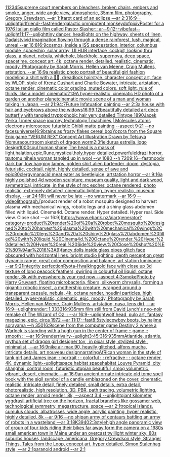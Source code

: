 [1](https://www.ebank.nz/aiartgenerator?category=1)[12345](https://www.ebank.nz/aiartgenerator?category=12345)[supreme court members on bleachers, broken chairs, embers and smoke, anger, wide angle view, atmospheric, 35mm film, photography, Gregory Crewdson, —ar 1:1](https://www.ebank.nz/aiartgenerator?category=supreme%20court%20members%20on%20bleachers%2C%20broken%20chairs%2C%20embers%20and%20smoke%2C%20anger%2C%20wide%20angle%20view%2C%20atmospheric%2C%2035mm%20film%2C%20photography%2C%20Gregory%20Crewdson%2C%20%E2%80%94ar%201%3A1)[tarot card of an eclipse —ar 2:3](https://www.ebank.nz/aiartgenerator?category=tarot%20card%20of%20an%20eclipse%20%E2%80%94ar%202%3A3)[16:9](https://www.ebank.nz/aiartgenerator?category=16%3A9)[--uplight](https://www.ebank.nz/aiartgenerator?category=--uplight)[girlfriend](https://www.ebank.nz/aiartgenerator?category=girlfriend)[--fast](https://www.ebank.nz/aiartgenerator?category=--fast)[](https://www.ebank.nz/aiartgenerator?category=)[render](https://www.ebank.nz/aiartgenerator?category=render)[galactic omnipotent monkey](https://www.ebank.nz/aiartgenerator?category=galactic%20omnipotent%20monkey)[dof](https://www.ebank.nz/aiartgenerator?category=dof)[pixiv](https://www.ebank.nz/aiartgenerator?category=pixiv)[Poster for a 1976 Italian giallo film called Pastor Slasher:: ar--9:12](https://www.ebank.nz/aiartgenerator?category=Poster%20for%20a%201976%20Italian%20giallo%20film%20called%20Pastor%20Slasher%3A%3A%20ar--9%3A12)[--vibefast](https://www.ebank.nz/aiartgenerator?category=--vibefast)[--uplight](https://www.ebank.nz/aiartgenerator?category=--uplight)[11:17](https://www.ebank.nz/aiartgenerator?category=11%3A17)[--uplight](https://www.ebank.nz/aiartgenerator?category=--uplight)[tiny dancer, headlights on the highway, sheets of linen, Dadaist](https://www.ebank.nz/aiartgenerator?category=tiny%20dancer%2C%20headlights%20on%20the%20highway%2C%20sheets%20of%20linen%2C%20Dadaist)[vivid imagination flowing through a dense rainforest, lush, magical, unreal --ar 16:8](https://www.ebank.nz/aiartgenerator?category=vivid%20imagination%20flowing%20through%20a%20dense%20rainforest%2C%20lush%2C%20magical%2C%20unreal%20--ar%2016%3A8)[16:9](https://www.ebank.nz/aiartgenerator?category=16%3A9)[cosmos, inside a ISS spacestation, interior, columbus module, spaceship, solar array, UI HUB interface, cockpit, looking thru glass, a planet, nebula, whitehole, blackhole, supernova, deep space, spacetime, concept art, 4k, octane render, detailed, realistic, cinematic, moody, Photography by Sarah Morris, Hellen van Meene, Craig Mullens, artstation, --ar 16:9](https://www.ebank.nz/aiartgenerator?category=cosmos%2C%20inside%20a%20ISS%20spacestation%2C%20interior%2C%20columbus%20module%2C%20spaceship%2C%20solar%20array%2C%20UI%20HUB%20interface%2C%20cockpit%2C%20looking%20thru%20glass%2C%20a%20planet%2C%20nebula%2C%20whitehole%2C%20blackhole%2C%20supernova%2C%20deep%20space%2C%20spacetime%2C%20concept%20art%2C%204k%2C%20octane%20render%2C%20detailed%2C%20realistic%2C%20cinematic%2C%20moody%2C%20Photography%20by%20Sarah%20Morris%2C%20Hellen%20van%20Meene%2C%20Craig%20Mullens%2C%20artstation%2C%20--ar%2016%3A9)[a realistic photo portrait of beautiful girl fashion modeling a shirt with a 🏴‍☠️, dreadlock hairstyle, character concept art, face by WLOP, style of Krenz Cushart and Charlie Bowater, intricate, artstation, octane render, cinematic color grading, muted colors, soft light, rule of thirds, like a model, cinematic](https://www.ebank.nz/aiartgenerator?category=a%20realistic%20photo%20portrait%20of%20beautiful%20girl%20fashion%20modeling%20a%20shirt%20with%20a%20%F0%9F%8F%B4%E2%80%8D%E2%98%A0%EF%B8%8F%2C%20dreadlock%20hairstyle%2C%20character%20concept%20art%2C%20face%20by%20WLOP%2C%20style%20of%20Krenz%20Cushart%20and%20Charlie%20Bowater%2C%20intricate%2C%20artstation%2C%20octane%20render%2C%20cinematic%20color%20grading%2C%20muted%20colors%2C%20soft%20light%2C%20rule%20of%20thirds%2C%20like%20a%20model%2C%20cinematic)[21:9](https://www.ebank.nz/aiartgenerator?category=21%3A9)[A hyper-realistic, cinematic HD photo of a garden on another planet](https://www.ebank.nz/aiartgenerator?category=A%20hyper-realistic%2C%20cinematic%20HD%20photo%20of%20a%20garden%20on%20another%20planet)[cinematic movie scene of a man and woman talking in Japan, —ar 21:9](https://www.ebank.nz/aiartgenerator?category=cinematic%20movie%20scene%20of%20a%20man%20and%20woman%20talking%20in%20Japan%2C%20%E2%80%94ar%2021%3A9)[4:7](https://www.ebank.nz/aiartgenerator?category=4%3A7)[Future Infatuation painting --ar 2:3](https://www.ebank.nz/aiartgenerator?category=Future%20Infatuation%20painting%20--ar%202%3A3)[a house with hair and eyebrows above the widows](https://www.ebank.nz/aiartgenerator?category=a%20house%20with%20hair%20and%20eyebrows%20above%20the%20widows)[16:9](https://www.ebank.nz/aiartgenerator?category=16%3A9)[9:12](https://www.ebank.nz/aiartgenerator?category=9%3A12)[beautifully detailed art deco butterfly with tangled tryptophobic hair very detailed Tintype 18](https://www.ebank.nz/aiartgenerator?category=beautifully%20detailed%20art%20deco%20butterfly%20with%20tangled%20tryptophobic%20hair%20very%20detailed%20Tintype%2018)[90](https://www.ebank.nz/aiartgenerator?category=90)[Jacek Yerka | inner space journey  technology | machines | Molecules atoms electrons  microscope futuristic  Ghibli matte painting  --aspect 9:21 --no faces](https://www.ebank.nz/aiartgenerator?category=Jacek%20Yerka%20%7C%20inner%20space%20journey%20%20technology%20%7C%20machines%20%7C%20Molecules%20atoms%20electrons%20%20microscope%20futuristic%20%20Ghibli%20matte%20painting%20%20--aspect%209%3A21%20--no%20faces)[universe](https://www.ebank.nz/aiartgenerator?category=universe)[16:9](https://www.ebank.nz/aiartgenerator?category=16%3A9)[brains as frosty flakes cereal box](https://www.ebank.nz/aiartgenerator?category=brains%20as%20frosty%20flakes%20cereal%20box)[Yozora from the Square Enix game “VERUM REX” Concept Art Illustration Drawn by Tetsuya Nomura](https://www.ebank.nz/aiartgenerator?category=Yozora%20from%20the%20Square%20Enix%20game%20%E2%80%9CVERUM%20REX%E2%80%9D%20Concept%20Art%20Illustration%20Drawn%20by%20Tetsuya%20Nomura)[courtroom sketch of dragon worm](https://www.ebank.nz/aiartgenerator?category=courtroom%20sketch%20of%20dragon%20worm)[2:3](https://www.ebank.nz/aiartgenerator?category=2%3A3)[field](https://www.ebank.nz/aiartgenerator?category=field)[urua estrella, logo design](https://www.ebank.nz/aiartgenerator?category=urua%20estrella%2C%20logo%20design)[1000](https://www.ebank.nz/aiartgenerator?category=1000)[soul,human shape,The head is a mass of light,halation,epic,Rune,mystical,holy,hyper detailed,powerful](https://www.ebank.nz/aiartgenerator?category=soul%2Chuman%20shape%2CThe%20head%20is%20a%20mass%20of%20light%2Chalation%2Cepic%2CRune%2Cmystical%2Choly%2Chyper%20detailed%2Cpowerful)[eldrazi horror, tsutomu nihei](https://www.ebank.nz/aiartgenerator?category=eldrazi%20horror%2C%20tsutomu%20nihei)[a woman tangled up in wool --w 1080 --h 720](https://www.ebank.nz/aiartgenerator?category=a%20woman%20tangled%20up%20in%20wool%20--w%201080%20--h%20720)[9:16](https://www.ebank.nz/aiartgenerator?category=9%3A16)[--fast](https://www.ebank.nz/aiartgenerator?category=--fast)[moody dark bar, low hanging lamps, golden shirt alien bartender, doom, dystopia, futuristic, cocktail, night, highly detailed, sense of awe and epic](https://www.ebank.nz/aiartgenerator?category=moody%20dark%20bar%2C%20low%20hanging%20lamps%2C%20golden%20shirt%20alien%20bartender%2C%20doom%2C%20dystopia%2C%20futuristic%2C%20cocktail%2C%20night%2C%20highly%20detailed%2C%20sense%20of%20awe%20and%20epic)[80](https://www.ebank.nz/aiartgenerator?category=80)[clergyman](https://www.ebank.nz/aiartgenerator?category=clergyman)[acid meat eater as beetlejuice, artstation,horror --ar 9:16](https://www.ebank.nz/aiartgenerator?category=acid%20meat%20eater%20as%20beetlejuice%2C%20artstation%2Chorror%20--ar%209%3A16)[a highly polished  4d wooden sculpture, museum quality, light and dark wood, symmetrical,  intricate,  in the style of mc escher, octane rendered, photo realistic, extremely detailed, cinematic lighting, hyper realistic, museum display,  --ar 24:18](https://www.ebank.nz/aiartgenerator?category=a%20highly%20polished%20%204d%20wooden%20sculpture%2C%20museum%20quality%2C%20light%20and%20dark%20wood%2C%20symmetrical%2C%20%20intricate%2C%20%20in%20the%20style%20of%20mc%20escher%2C%20octane%20rendered%2C%20photo%20realistic%2C%20extremely%20detailed%2C%20cinematic%20lighting%2C%20hyper%20realistic%2C%20museum%20display%2C%20%20--ar%2024%3A18)[It will never be late --no watermark --ar 16:9 --video](https://www.ebank.nz/aiartgenerator?category=It%20will%20never%20be%20late%20--no%20watermark%20--ar%2016%3A9%20--video)[lithograph.](https://www.ebank.nz/aiartgenerator?category=lithograph.)[product render of a robot mosquito designed to harvest plasma with mechanical wings, robotic legs and a shiny glass abdomen filled with liquid. Cinema4d. Octane render. Hyper detailed. Hyper real. Side view. Close shot —ar 16:9](https://www.ebank.nz/aiartgenerator?category=product%20render%20of%20a%20robot%20mosquito%20designed%20to%20harvest%20plasma%20with%20mechanical%20wings%2C%20robotic%20legs%20and%20a%20shiny%20glass%20abdomen%20filled%20with%20liquid.%20Cinema4d.%20Octane%20render.%20Hyper%20detailed.%20Hyper%20real.%20Side%20view.%20Close%20shot%20%E2%80%94ar%2016%3A9)[fancy dolls inside glass pipes glitch face obscured with horizontal lines, bright studio lighting, depth perception great dynamic range, great color composition and balance, art station luminance  --ar 9:21](https://www.ebank.nz/aiartgenerator?category=fancy%20dolls%20inside%20glass%20pipes%20glitch%20face%20obscured%20with%20horizontal%20lines%2C%20bright%20studio%20lighting%2C%20depth%20perception%20great%20dynamic%20range%2C%20great%20color%20composition%20and%20balance%2C%20art%20station%20luminance%20%20--ar%209%3A21)[integrity perfection](https://www.ebank.nz/aiartgenerator?category=integrity%20perfection)[Ryota-H](https://www.ebank.nz/aiartgenerator?category=Ryota-H)[walking](https://www.ebank.nz/aiartgenerator?category=walking)[gold face with close up 3d texture of long peacock feathers, swirling in colourful oil liquid, octane render, 8k with eyes](https://www.ebank.nz/aiartgenerator?category=gold%20face%20with%20close%20up%203d%20texture%20of%20long%20peacock%20feathers%2C%20swirling%20in%20colourful%20oil%20liquid%2C%20octane%20render%2C%208k%20with%20eyes)[where is your god now --aspect 4:3](https://www.ebank.nz/aiartgenerator?category=where%20is%20your%20god%20now%20--aspect%204%3A3)[smoke](https://www.ebank.nz/aiartgenerator?category=smoke)[Photo by Harry Gruyaert, floating microbacteria, fibers, silkworm chrysalis, forming a gigantic robotic insect, a mothership creature, wrapped around a transparent capsule, nebula, 4k, octane render, houdini particles, high detailed, hyper-realistic, cinematic, epic, moody, Photography by Sarah Morris, Hellen van Meene, Craig Mullens, artstation, nasa, lens dirt, --ar 16:9](https://www.ebank.nz/aiartgenerator?category=Photo%20by%20Harry%20Gruyaert%2C%20floating%20microbacteria%2C%20fibers%2C%20silkworm%20chrysalis%2C%20forming%20a%20gigantic%20robotic%20insect%2C%20a%20mothership%20creature%2C%20wrapped%20around%20a%20transparent%20capsule%2C%20nebula%2C%204k%2C%20octane%20render%2C%20houdini%20particles%2C%20high%20detailed%2C%20hyper-realistic%2C%20cinematic%2C%20epic%2C%20moody%2C%20Photography%20by%20Sarah%20Morris%2C%20Hellen%20van%20Meene%2C%20Craig%20Mullens%2C%20artstation%2C%20nasa%2C%20lens%20dirt%2C%20--ar%2016%3A9)[--uplight](https://www.ebank.nz/aiartgenerator?category=--uplight)[render::1.3333](https://www.ebank.nz/aiartgenerator?category=render%3A%3A1.3333)[16:9](https://www.ebank.nz/aiartgenerator?category=16%3A9)[35mm film still from David Lynch's neo-noir remake of The Wizard of Oz :: --ar 16:9](https://www.ebank.nz/aiartgenerator?category=35mm%20film%20still%20from%20David%20Lynch%27s%20neo-noir%20remake%20of%20The%20Wizard%20of%20Oz%20%3A%3A%20--ar%2016%3A9)[--uplight](https://www.ebank.nz/aiartgenerator?category=--uplight)[wolf head, pulp art, fantasy magazine, epic, circa 1972 --ar 11:17](https://www.ebank.nz/aiartgenerator?category=wolf%20head%2C%20pulp%20art%2C%20fantasy%20magazine%2C%20epic%2C%20circa%201972%20--ar%2011%3A17)[--fast](https://www.ebank.nz/aiartgenerator?category=--fast)[8:5](https://www.ebank.nz/aiartgenerator?category=8%3A5)[style](https://www.ebank.nz/aiartgenerator?category=style)[cowboy boots, by hajime sorayama —h 350](https://www.ebank.nz/aiartgenerator?category=cowboy%20boots%2C%20by%20hajime%20sorayama%20%E2%80%94h%20350)[16:9](https://www.ebank.nz/aiartgenerator?category=16%3A9)[scene from the computer game Destiny 2 where a Warlock is standing with a hugh gun in the center of frame :: game :: smooth :: --ar 16:9](https://www.ebank.nz/aiartgenerator?category=scene%20from%20the%20computer%20game%20Destiny%202%20where%20a%20Warlock%20is%20standing%20with%20a%20hugh%20gun%20in%20the%20center%20of%20frame%20%3A%3A%20game%20%3A%3A%20smooth%20%3A%3A%20--ar%2016%3A9)[render](https://www.ebank.nz/aiartgenerator?category=render)[rivalry](https://www.ebank.nz/aiartgenerator?category=rivalry)[--uplight](https://www.ebank.nz/aiartgenerator?category=--uplight)[3:4](https://www.ebank.nz/aiartgenerator?category=3%3A4)[5:3](https://www.ebank.nz/aiartgenerator?category=5%3A3)[16:9](https://www.ebank.nz/aiartgenerator?category=16%3A9)[35mm](https://www.ebank.nz/aiartgenerator?category=35mm)[Atlantide, atlantis, mytho](https://www.ebank.nz/aiartgenerator?category=Atlantide%2C%20atlantis%2C%20mytho)[a set of dragon girl designer toy , in pixar style, stylized style , minimalist , --ar 16:9](https://www.ebank.nz/aiartgenerator?category=a%20set%20of%20dragon%20girl%20designer%20toy%20%2C%20in%20pixar%20style%2C%20stylized%20style%20%2C%20minimalist%20%2C%20--ar%2016%3A9)[nike air max 90, heavily glitched, alfons mucha, intricate details, art nouveau design](https://www.ebank.nz/aiartgenerator?category=nike%20air%20max%2090%2C%20heavily%20glitched%2C%20alfons%20mucha%2C%20intricate%20details%2C%20art%20nouveau%20design)[narrating](https://www.ebank.nz/aiartgenerator?category=narrating)[AfRican woman in the style of tank girl and James jean: : portrait : : colorful : : refractive : : octane render, 4K, dynamic light](https://www.ebank.nz/aiartgenerator?category=AfRican%20woman%20in%20the%20style%20of%20tank%20girl%20and%20James%20jean%3A%20%3A%20portrait%20%3A%20%3A%20colorful%20%3A%20%3A%20refractive%20%3A%20%3A%20octane%20render%2C%204K%2C%20dynamic%20light)[--uplight](https://www.ebank.nz/aiartgenerator?category=--uplight)[space  habitat spacehabitat Louvre Pyramid, city shanghai, control room, futuristic utopian beautiful, smog volumetric, vibrant, desert, cinematic --ar 16:9](https://www.ebank.nz/aiartgenerator?category=space%20%20habitat%20spacehabitat%20Louvre%20Pyramid%2C%20city%20shanghai%2C%20control%20room%2C%20futuristic%20utopian%20beautiful%2C%20smog%20volumetric%2C%20vibrant%2C%20desert%2C%20cinematic%20--ar%2016%3A9)[an ancient ornate intricate old tome spell book with the sigil symbol of a candle emblazoned on the cover, cinematic, realistic, intricate detail, finely detailed, small details, extra detail, photorealistic, high resolution, 3D, PBR, path tracing, volumetric lighting, octane render, arnold render, 8k, --aspect 3:4 --uplight](https://www.ebank.nz/aiartgenerator?category=an%20ancient%20ornate%20intricate%20old%20tome%20spell%20book%20with%20the%20sigil%20symbol%20of%20a%20candle%20emblazoned%20on%20the%20cover%2C%20cinematic%2C%20realistic%2C%20intricate%20detail%2C%20finely%20detailed%2C%20small%20details%2C%20extra%20detail%2C%20photorealistic%2C%20high%20resolution%2C%203D%2C%20PBR%2C%20path%20tracing%2C%20volumetric%20lighting%2C%20octane%20render%2C%20arnold%20render%2C%208k%2C%20--aspect%203%3A4%20--uplight)[giant kilometer yggdrasil artificial tree on the horizon, fractal branches like gossamer web, technological symmetry, megastructure, space —ar 2:1](https://www.ebank.nz/aiartgenerator?category=giant%20kilometer%20yggdrasil%20artificial%20tree%20on%20the%20horizon%2C%20fractal%20branches%20like%20gossamer%20web%2C%20technological%20symmetry%2C%20megastructure%2C%20space%20%E2%80%94ar%202%3A1)[tropical islands, cumulus clouds, albatrosses, wide angle, acrylic painting, hyper realistic, highly detailed, 8k --ar 9:16 --no ship](https://www.ebank.nz/aiartgenerator?category=tropical%20islands%2C%20cumulus%20clouds%2C%20albatrosses%2C%20wide%20angle%2C%20acrylic%20painting%2C%20hyper%20realistic%2C%20highly%20detailed%2C%208k%20--ar%209%3A16%20--no%20ship)[an army of centaurs battling an army of robots in a wasteland —ar 3:1](https://www.ebank.nz/aiartgenerator?category=an%20army%20of%20centaurs%20battling%20an%20army%20of%20robots%20in%20a%20wasteland%20%E2%80%94ar%203%3A1)[8K](https://www.ebank.nz/aiartgenerator?category=8K)[3940](https://www.ebank.nz/aiartgenerator?category=3940)[2:3](https://www.ebank.nz/aiartgenerator?category=2%3A3)[style](https://www.ebank.nz/aiartgenerator?category=style)[high angle panoramic view of group of four kids riding their bikes far away form the camera on a 1980s small american town in Maine under an overcast twillight winter sky, 80s suburbs houses, landscape, americana, Gregory Crewdson style,  Stranger Things, Tales from the Loop, concept art, hyper detailed, Simon Stalenhag style, —ar 2:1](https://www.ebank.nz/aiartgenerator?category=high%20angle%20panoramic%20view%20of%20group%20of%20four%20kids%20riding%20their%20bikes%20far%20away%20form%20the%20camera%20on%20a%201980s%20small%20american%20town%20in%20Maine%20under%20an%20overcast%20twillight%20winter%20sky%2C%2080s%20suburbs%20houses%2C%20landscape%2C%20americana%2C%20Gregory%20Crewdson%20style%2C%20%20Stranger%20Things%2C%20Tales%20from%20the%20Loop%2C%20concept%20art%2C%20hyper%20detailed%2C%20Simon%20Stalenhag%20style%2C%20%E2%80%94ar%202%3A1)[paranoid android --ar 2:1](https://www.ebank.nz/aiartgenerator?category=paranoid%20android%20--ar%202%3A1)